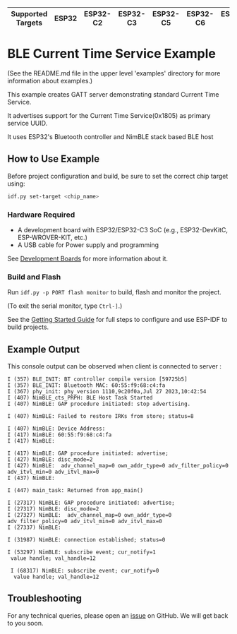 | Supported Targets | ESP32 | ESP32-C2 | ESP32-C3 | ESP32-C5 | ESP32-C6 | ESP32-H2 | ESP32-S3 |
| ----------------- | ----- | -------- | -------- | -------- | -------- | -------- | -------- |

# BLE Current Time Service Example

(See the README.md file in the upper level 'examples' directory for more information about examples.)

This example creates GATT server demonstrating standard Current Time Service.

It advertises support for the Current Time Service(0x1805) as primary service UUID.

It uses ESP32's Bluetooth controller and NimBLE stack based BLE host


## How to Use Example

Before project configuration and build, be sure to set the correct chip target using:

```bash
idf.py set-target <chip_name>
```

### Hardware Required

* A development board with ESP32/ESP32-C3 SoC (e.g., ESP32-DevKitC, ESP-WROVER-KIT, etc.)
* A USB cable for Power supply and programming

See [Development Boards](https://www.espressif.com/en/products/devkits) for more information about it.

### Build and Flash

Run `idf.py -p PORT flash monitor` to build, flash and monitor the project.

(To exit the serial monitor, type ``Ctrl-]``.)

See the [Getting Started Guide](https://idf.espressif.com/) for full steps to configure and use ESP-IDF to build projects.

## Example Output

This console output can be observed when client is connected to server :

```
I (357) BLE_INIT: BT controller compile version [59725b5]
I (357) BLE_INIT: Bluetooth MAC: 60:55:f9:68:c4:fa
I (367) phy_init: phy_version 1110,9c20f0a,Jul 27 2023,10:42:54
I (407) NimBLE_cts_PRPH: BLE Host Task Started
I (407) NimBLE: GAP procedure initiated: stop advertising.

I (407) NimBLE: Failed to restore IRKs from store; status=8

I (407) NimBLE: Device Address:
I (417) NimBLE: 60:55:f9:68:c4:fa
I (417) NimBLE:

I (417) NimBLE: GAP procedure initiated: advertise;
I (427) NimBLE: disc_mode=2
I (427) NimBLE:  adv_channel_map=0 own_addr_type=0 adv_filter_policy=0 adv_itvl_min=0 adv_itvl_max=0
I (437) NimBLE:

I (447) main_task: Returned from app_main()

I (27317) NimBLE: GAP procedure initiated: advertise;
I (27317) NimBLE: disc_mode=2
I (27327) NimBLE:  adv_channel_map=0 own_addr_type=0 adv_filter_policy=0 adv_itvl_min=0 adv_itvl_max=0
I (27337) NimBLE:

I (31987) NimBLE: connection established; status=0

I (53297) NimBLE: subscribe event; cur_notify=1
 value handle; val_handle=12

 I (68317) NimBLE: subscribe event; cur_notify=0
  value handle; val_handle=12

```

## Troubleshooting

For any technical queries, please open an [issue](https://github.com/espressif/esp-idf/issues) on GitHub. We will get back to you soon.
